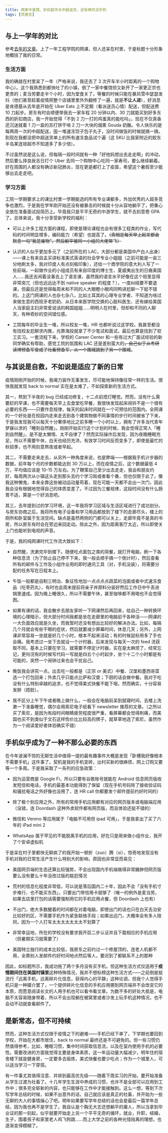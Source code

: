 ```yaml
---
title: 两家中餐馆、折扣超市与中超送货，还有俩月没手机
tags: [荒唐言]
---
```


## 与上一学年的对比

参考[去年的文章](https://sheronw.xyz/blog/2020/08/14/my-pandemic-life)。上了一年工程学院的网课，但人还呆在村里，于是标题十分形象地概括了我的日常。

### 生活方面

我的确就在村里呆了一年（严格来说，我还去了 3 次开车半小时距离的一个购物中心）。这个我熟悉到都快吐了的小镇，倒了一家中餐馆但又新开了一家更正宗也更贵的；麦当劳要走半个小时，因为堂食关了，等餐的时候只能在暴风雪中瑟瑟发抖（他们甚至趁着疫情把整个店铺里里外外翻修了一遍，就是**不让人进**），好消息是肯德基从去年底开始在 Uber Eats 上不定期（看派送员心情）配送，但配送费 10 刀起步。房东有时会顺便带我去一家车程 20 分钟以内、30 刀就能买到好多东西的折扣商店，我一开始觉得「不到 2 刀一打的鸡蛋真的能吃吗」，现在不仅真香还沉迷就着 1 刀一盒的苏打饼干啃 2 刀一大块的烟熏 Gouda 奶酪。令人快乐的是每两周一次的中超配送，囤一堆速冻饺子包子丸子，没时间做饭的时候就搞一搞，到现在我都没把中超送货单上的所有速冻食品试个遍（这 SKU 比我家附近的胶东半岛某连锁超市不知道多了多少倍）。

不过虽然说是这么说，但每隔一段时间就有一种「好他妈想出去走走啊」的冲动，然后要么择良辰吉日打个 Uber 去同一个购物中心吃同一家寿司，要么继续躺着。好在周围的人都没有确诊新冠肺炎，现在更是都打上了疫苗，希望这个暑假至少能够出去走走吧。

<!--truncate-->

### 学习方面

工院一学期要求上的课比村里一学期能选的所有专业课都多，外加优秀的人超多竞争也激烈，于是我在学年刚开始还没有被暴击的时候就十分从容地躺平了，把重心全放在准备面试投简历上。毕竟我只是平平无奇的中游学生，就不去刻意卷 GPA 了。总体来说，我十分享受新学校的福利：

- 可以上许多工程方面的课程，即使是理论课程也会有很多工程类的作业，写代码的时间明显增多，编码能力（希望）也提高了。<del>（真相是每天早上起来都会默念一句“我是废物”，然后躺平被同一小组的大佬带飞）</del>

- 认识的人似乎更加多元了（之前所在的 LAC，大部分都是美国中产白人出身）——课上有来自孟买讲标准美式英语的社会学专业小姐姐（之前可能是一亩三分地刷太多，我对印度人有点刻板印象），还给一个商学院的意大利人写了一些前端，一起做作业的小组成员有来自印度的博士生、夏威夷出生的日裔美国人……我还去闲着没事去上了语言课，虽然我的语言水平好像在这个班里显得非常突兀（但也远远达不到 native speaker 的程度？），一度纠结要不要退课，但最后还是觉得每周末和不同的人大眼瞪小眼鸡同鸭讲尬聊一下挺不错的。上这门网课的人也杂七杂八，比如土耳其的心理专业学者、不知道为啥过来做生意的西班牙老奶奶、从日本来医学院交换的心脏科医生、还有嫁给美国人当家庭主妇非常爱说话的韩国姐姐……明明人在村里，但却和不同的人聊天，有种奇妙的空间错位感。

- 工院每年的毕业生一堆，所以校友一堆，HR 也都听说过这学校。我甚至都没有找校友尬聊求内推，光靠海投就拿了不少笔试和面试，最后也算是找到了软工实习。一套流程下来，学校的 Career Center 和一些有过大厂面试经验的新同学确实有帮助，感觉工院的氛围和 LAC 还是差别蛮大的<del>，自己似乎从考研读博预备军变成了社畜预备军，从一个围城跳到了另一个围城</del>。

## 与其说是自救，不如说是适应了新的日常

疫情刚刚开始的时候，我竭力装作无事发生，尽可能地保持像往常一样的生活。很快我就发现 back to normal 实在是太难了，不如探索新的生活方式。

其一，熬到下半夜的 bug 已经成功修复，十二点前熄灯睡觉。然而，没有什么需要赶的早课，也不需要每天早上去食堂吃早餐，我很快发现起床闹铃不是一个很有必要的东西——只要作息规律，每天的起床时间就在一个可预估的范围内。全网课的一个好处是在校园内走来走去到各个建筑物做不同事情的步行时间被省了下来，于是我发现我可以每天十分奢侈地比之前多睡一个小时以上，拥有了许多当代青年梦寐以求的「睡到自然醒」。刚刚开始实行这个计划的时候，我会觉得正常人「睡到自然醒」，是不是太懒惰、太不自律了？然而实际操作后发现，因为夜晚睡眠充足，所以不需要午休，白天也经历充沛，有效学习时间反而变多了，即使是最忙的秋招季，也不用刻意熬夜或者早起。

其二，不需要走来走去，从另外一种角度来说，也是弊端——根据我手机计步器的数据，前年每个月的步数都能达到 30 万以上，而在疫情之后，这个数据最低 4 万，平均值应该是 10-15 万左右。为了鞭策自己至少出去走走，我会和朋友约好，每周两次从小镇这头走到那头去约个学习局或者看个番，但也仅限于此了。像我这种懒鬼，本来全靠这些被动运动量苟着，现在可能一天都不会出一次门，因此我会没有根据地觉得自己的体质变差了。不过因为三餐规律，这段时间没有什么肠胃不适，算是一个好消息吧。

其三，去年提到过的学习环境，这一年我将学习区域与生活区域进行了成功划分。与房东协商之后，我将所有电子设备和学习用品都放到了楼下的走廊尽头，楼上的厕所和卧室属于生活空间。缺点是虽然两侧的门都可以关上，走廊毕竟不是真的书房，所以房东有时会在旁边来回走动。除此之外，因为距离客厅太近，所以即使关上门也能听到电视的声音。

于是，我的纯网课时代工作流大致如下：

- 自然醒，洗漱完毕到楼下。随便吃点面包之类的简餐，就打开电脑，刷一下各种信息流（为了防止自己停不下来，我一般会顺手搞一个倒计时），然后查看所有的邮件与工作及小组作业用的即时通讯工具（对，手机没装），将需要分配的任务写在日程本上。

- 午饭一般都是自制三明治、象征性地加一点点点点蔬菜的泡面或者中式速冻食品（吃枣药丸），有时也会周末提前将亲子丼原料分装好然后工作日中午丢进锅里速成。因为晚上睡很久，所以不需要午休，甚至咖啡都不用喝也不会觉得困。

- 如果有课的话，我会散步去朋友家听一下网课然后再回来，给自己一种转换环境的心理暗示，但大部分时间我都是坐在走廊里的电脑前干各种活——网课的一大负面效应就是久坐，而我暂时还没有想出比较好的解决办法。比如，每隔几个月就会有些干眼的症状，然后就要减少屏幕时间，休息几天；另外，上网课非常容易一坐就是好几个小时，根本不起来活动；有的时候鼠标用多了手也会痛。我考虑过一坐下去就设一个计时器，后来发现与每天一次的 feed 流获取不同，基本上只要在学习，就需要不停定计时器，实在是太麻烦了，经常忘记，更何况有的时候写代码一写就是四五个小时起步，坐个十二个小时都是有可能的，突然一个闹钟过来也会干扰自己。

- 晚饭我会讲究一点。出去吃一般都是（正宗 or 美式）中餐、汉堡和墨西哥菜选一个打包回来；外卖几乎只能点比萨和汉堡；下厨的话会做中餐。我对于吃没有什么特别卓越的追求，也不觉得美式快餐不能下咽，然而确实，十分容易发胖（捂脸）。

- 我不区分上午下午或者晚上做什么，一般会在电脑前呆到就寝时间，去楼上洗漱一下准备睡觉，偶尔会用索尼电子纸看下 newsletter 推荐的文章。（之所以买了索尼，是因为有段时间眼睛疲劳程度很严重，看屏幕都会觉得刺痛，而美国也买不到类似于文石这样性价比比较高的牌子，就草草地选了索尼，虽然作为一个阅读爱好者体验确实不错）

## 手机似乎成为了一种不那么必要的东西

在今年波澜不惊的无聊生活中值得一提的最有趣事件大概是发现「卧槽我好像根本不需要手机」这件事了。契机是我的手机变砖，出村买新的很麻烦，网上订购又要等一个多周。于是我采取了一系列的应急政策：

- 因为运营商是 Google Fi，所以只要有谷歌账号就能在 Android 信息网页版收发短信和电话，手机的最基本功能得到了保留（现在手机号码除了接收验证码和骚扰电话之外好像也没用了，连 HR call 你都要发个邮件提前约好时间的）

- 除了极个别应用之外，所有的常用手机应用都有对应的网页版本或电脑端应用（没错，连 Doordash 这种外卖软件都有网页版，而且体验还挺不错的）

- 微信和 Venmo 等应用属于「电脑不可用但 ipad 可用」，于是我拿出了买了六年的 iPad mini 2

- WhatsApp 属于罕见的不能脱离手机的应用，好在只是用来做小组作业，我开了个安卓虚拟机

于是呆在村子里都快无聊疯了的我开始一顿折（zuo）腾（si），惊奇地发现没有手机对我的日常生活产生什么特别大的影响，原因也非常显而易见：

- 美国网页端的生态还算比较强势，不会出现国内手机端做得非常臃肿但网页版要么没有要么十年没改过版的尴尬情况

- 荒村的信息化程度非常低，可以说是落后国内二十年，因此不会「没有手机寸步难行、也不能买东西」，只要出门带信用卡就够了（唯一的例外是麦当劳，如果去店里打包的话需要强制用它的手机应用点餐，但 Doordash 上也有）

- 不出门，绝大多数醒着的时间都在对着电脑，即使出门的话也只在白天去治安比较好的区，不需要手机作为紧急联络手段；如果出远门，大概率会有多人陪同，因为一个人打车太太太太太太太不划算了

- 非常幸运地，所在的学校没有要求我开启二步认证并且下载相应的手机应用（但暑期实习就需要了）

- 美国特立独行的成本比较低，我房东之前约过一个修屋顶的，连老人机都不用，全靠别人发邮件约好时间地点然后等人，要迟到了都联系不上的那种

因此，如标题所示，我成功拖了两个多月没有买手机，但这种生活方式仅适用于**疫情期间住在美国村镇里**这种特殊情况，我并不想标榜这种生活方式——之前倒是挺流行「远离手机，远离碎片化信息，获得内心的平静」这种论调，但我个人觉得手机只是一种媒介罢了，一个提供碎片化信息的手机应用挪到网页端并不会改变它的本质，而愿意阅读长文的人用手机也可以看书看文章。为数不多的好处大抵是，电脑不太容易随身带着，所以不会出现躺在被窝里或者沙发上玩手机这种情况，也不会动不动就查看邮件了。

## 是新常态，但不可持续

然而，这种生活方式仅限于疫情之下的避难——手机已经下单了，下学期也要回到学校，开始在大都市居住，back to normal 最终还是不可避免的。但一些习惯仍然值得参考，比如，睡眠习惯，集中时间获取信息流，以及在室内使用手机的必要性。需要改进的方面我觉得主要是身体素质，这一年运动量大幅减少，明年住的宿舍楼下就是健身房，一定要多去锻炼，美式快餐也要少吃点；作为一个城里人，可以适当学习一下穿搭。

有一件事尤其值得注意、并排到最高优先级——随着下周实习的开始，要开始准备从学生过渡为社畜了。十几年学生生涯中养成的习惯，也许不是全部可以应用到工作中；很多完全崭新的内容，也只能够在工作中才能接触到。这么一想，等到下次写学年总结的时候，如果不出意外的话，自己就应该是真正的社畜，并开始为一些无聊的大人的事情操心了吧。明年如果要写学年总结的话也会是最后一篇学年总结，因为我也再不是学生了。我自认是个胸无大志还想躺平的庸人，所以当拿到毕业证的那一刻起，似乎就要开始走上另一个平平无奇的循环，就业，升职，结婚，生子，围着孩子和家里老人鸡飞狗跳……而上大学之前的各种光怪陆离的理想，也逐渐变得模糊了。
